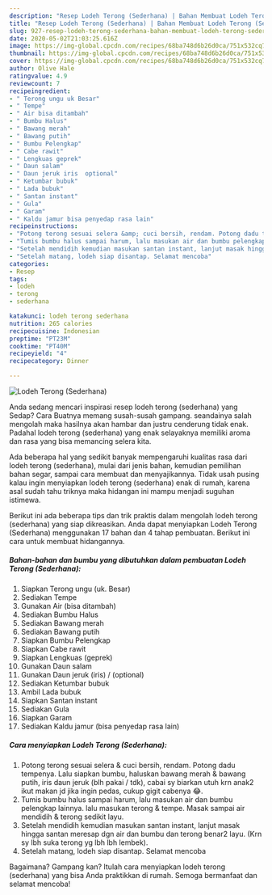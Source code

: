 ```yaml
---
description: "Resep Lodeh Terong (Sederhana) | Bahan Membuat Lodeh Terong (Sederhana) Yang Menggugah Selera"
title: "Resep Lodeh Terong (Sederhana) | Bahan Membuat Lodeh Terong (Sederhana) Yang Menggugah Selera"
slug: 927-resep-lodeh-terong-sederhana-bahan-membuat-lodeh-terong-sederhana-yang-menggugah-selera
date: 2020-05-02T21:03:25.616Z
image: https://img-global.cpcdn.com/recipes/68ba748d6b26d0ca/751x532cq70/lodeh-terong-sederhana-foto-resep-utama.jpg
thumbnail: https://img-global.cpcdn.com/recipes/68ba748d6b26d0ca/751x532cq70/lodeh-terong-sederhana-foto-resep-utama.jpg
cover: https://img-global.cpcdn.com/recipes/68ba748d6b26d0ca/751x532cq70/lodeh-terong-sederhana-foto-resep-utama.jpg
author: Olive Hale
ratingvalue: 4.9
reviewcount: 7
recipeingredient:
- " Terong ungu uk Besar"
- " Tempe"
- " Air bisa ditambah"
- " Bumbu Halus"
- " Bawang merah"
- " Bawang putih"
- " Bumbu Pelengkap"
- " Cabe rawit"
- " Lengkuas geprek"
- " Daun salam"
- " Daun jeruk iris  optional"
- " Ketumbar bubuk"
- " Lada bubuk"
- " Santan instant"
- " Gula"
- " Garam"
- " Kaldu jamur bisa penyedap rasa lain"
recipeinstructions:
- "Potong terong sesuai selera &amp; cuci bersih, rendam. Potong dadu tempenya. Lalu siapkan bumbu, haluskan bawang merah &amp; bawang putih, iris daun jeruk (blh pakai / tdk), cabai sy biarkan utuh krn anak2 ikut makan jd jika ingin pedas, cukup gigit cabenya 😂."
- "Tumis bumbu halus sampai harum, lalu masukan air dan bumbu pelengkap lainnya. lalu masukan terong &amp; tempe. Masak sampai air mendidih &amp; terong sedikit layu."
- "Setelah mendidih kemudian masukan santan instant, lanjut masak hingga santan meresap dgn air dan bumbu dan terong benar2 layu. (Krn sy lbh suka terong yg lbh lbh lembek)."
- "Setelah matang, lodeh siap disantap. Selamat mencoba"
categories:
- Resep
tags:
- lodeh
- terong
- sederhana

katakunci: lodeh terong sederhana 
nutrition: 265 calories
recipecuisine: Indonesian
preptime: "PT23M"
cooktime: "PT40M"
recipeyield: "4"
recipecategory: Dinner

---
```



![Lodeh Terong (Sederhana)](https://img-global.cpcdn.com/recipes/68ba748d6b26d0ca/751x532cq70/lodeh-terong-sederhana-foto-resep-utama.jpg)

Anda sedang mencari inspirasi resep lodeh terong (sederhana) yang Sedap? Cara Buatnya memang susah-susah gampang. seandainya salah mengolah maka hasilnya akan hambar dan justru cenderung tidak enak. Padahal lodeh terong (sederhana) yang enak selayaknya memiliki aroma dan rasa yang bisa memancing selera kita.

Ada beberapa hal yang sedikit banyak mempengaruhi kualitas rasa dari lodeh terong (sederhana), mulai dari jenis bahan, kemudian pemilihan bahan segar, sampai cara membuat dan menyajikannya. Tidak usah pusing kalau ingin menyiapkan lodeh terong (sederhana) enak di rumah, karena asal sudah tahu triknya maka hidangan ini mampu menjadi suguhan istimewa.




Berikut ini ada beberapa tips dan trik praktis dalam mengolah lodeh terong (sederhana) yang siap dikreasikan. Anda dapat menyiapkan Lodeh Terong (Sederhana) menggunakan 17 bahan dan 4 tahap pembuatan. Berikut ini cara untuk membuat hidangannya.

<!--inarticleads1-->

##### Bahan-bahan dan bumbu yang dibutuhkan dalam pembuatan Lodeh Terong (Sederhana):

1. Siapkan  Terong ungu (uk. Besar)
1. Sediakan  Tempe
1. Gunakan  Air (bisa ditambah)
1. Sediakan  Bumbu Halus
1. Sediakan  Bawang merah
1. Sediakan  Bawang putih
1. Siapkan  Bumbu Pelengkap
1. Siapkan  Cabe rawit
1. Siapkan  Lengkuas (geprek)
1. Gunakan  Daun salam
1. Gunakan  Daun jeruk (iris) / (optional)
1. Sediakan  Ketumbar bubuk
1. Ambil  Lada bubuk
1. Siapkan  Santan instant
1. Sediakan  Gula
1. Siapkan  Garam
1. Sediakan  Kaldu jamur (bisa penyedap rasa lain)




<!--inarticleads2-->

##### Cara menyiapkan Lodeh Terong (Sederhana):

1. Potong terong sesuai selera &amp; cuci bersih, rendam. Potong dadu tempenya. Lalu siapkan bumbu, haluskan bawang merah &amp; bawang putih, iris daun jeruk (blh pakai / tdk), cabai sy biarkan utuh krn anak2 ikut makan jd jika ingin pedas, cukup gigit cabenya 😂.
1. Tumis bumbu halus sampai harum, lalu masukan air dan bumbu pelengkap lainnya. lalu masukan terong &amp; tempe. Masak sampai air mendidih &amp; terong sedikit layu.
1. Setelah mendidih kemudian masukan santan instant, lanjut masak hingga santan meresap dgn air dan bumbu dan terong benar2 layu. (Krn sy lbh suka terong yg lbh lbh lembek).
1. Setelah matang, lodeh siap disantap. Selamat mencoba




Bagaimana? Gampang kan? Itulah cara menyiapkan lodeh terong (sederhana) yang bisa Anda praktikkan di rumah. Semoga bermanfaat dan selamat mencoba!
